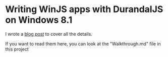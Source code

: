 ﻿# Writing WinJS apps with DurandalJS on Windows 8.1 #

I wrote a [blog post](http://blog.appliedis.com/2014/10/15/writing-winjs-apps-with-durandaljs-on-windows-8-1/) to cover all the details.

If you want to read them here, you can look at the "Walkthrough.md" file in this project